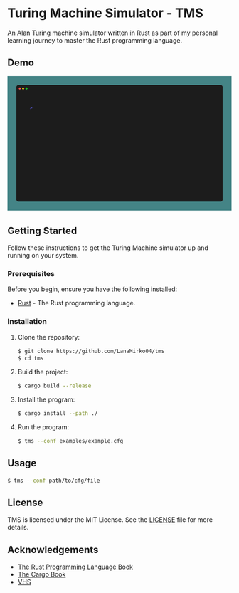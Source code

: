 # Turing Machine Simulator - TMS

An Alan Turing machine simulator written in Rust as part of my personal learning journey to master the Rust programming language.

## Demo

![TMS demo gif](./assets/demo.gif)

## Getting Started

Follow these instructions to get the Turing Machine simulator up and running on your system.

### Prerequisites

Before you begin, ensure you have the following installed:

- [Rust](https://www.rust-lang.org/tools/install) - The Rust programming language.

### Installation

1. Clone the repository:

    ```bash
    $ git clone https://github.com/LanaMirko04/tms
    $ cd tms
    ```

2. Build the project:

    ```bash
    $ cargo build --release
    ```

3. Install the program:
    ```bash
    $ cargo install --path ./
    ```

4. Run the program:

    ```bash
    $ tms --conf examples/example.cfg
    ```

## Usage

```bash
$ tms --conf path/to/cfg/file
```

## License

TMS is licensed under the MIT License. See the [LICENSE](LICENSE) file for more details.


## Acknowledgements

 - [The Rust Programming Language Book](https://doc.rust-lang.org/stable/book/)
 - [The Cargo Book](https://doc.rust-lang.org/stable/cargo/)
 - [VHS](https://github.com/charmbracelet/vhs)

